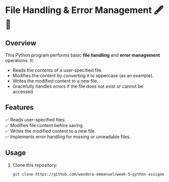 # File Handling & Error Management 🖋️🧪

## Overview
This Python program performs basic **file handling** and **error management** operations. It:
- Reads the contents of a user-specified file.
- Modifies the content by converting it to uppercase (as an example).
- Writes the modified content to a new file.
- Gracefully handles errors if the file does not exist or cannot be accessed.

## Features
✅ Reads user-specified files.  
✅ Modifies file content before saving.  
✅ Writes the modified content to a new file.  
✅ Implements error handling for missing or unreadable files.  

## Usage
1. Clone this repository:
   ```bash
   git clone https://github.com/wandera-emmanuel/week-5-python-assignment.git
